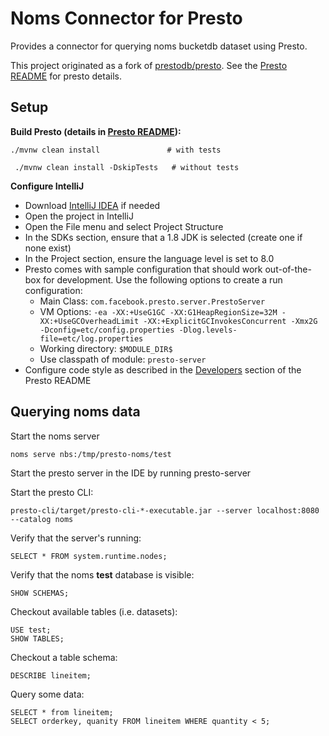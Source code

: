 # Noms Connector for Presto

Provides a connector for querying noms bucketdb dataset using Presto.

This project originated as a fork of [prestodb/presto](https://github.com/prestodb/presto).  See the [Presto README](PRESTO-README.md) for presto details.  

## Setup
__Build Presto (details in [Presto README](PRESTO-README.md#building-presto)):__

   ``` 
   ./mvnw clean install               # with tests
   ```
 
   ```
    ./mvnw clean install -DskipTests   # without tests
   ```
__Configure IntelliJ__

- Download  [IntelliJ IDEA](http://www.jetbrains.com/idea/download) if needed
- Open the project in IntelliJ
- Open the File menu and select Project Structure
- In the SDKs section, ensure that a 1.8 JDK is selected (create one if none exist)
- In the Project section, ensure the language level is set to 8.0
- Presto comes with sample configuration that should work out-of-the-box for development. Use the following options to create a run configuration:
  - Main Class: `com.facebook.presto.server.PrestoServer`
  - VM Options: `-ea -XX:+UseG1GC -XX:G1HeapRegionSize=32M -XX:+UseGCOverheadLimit -XX:+ExplicitGCInvokesConcurrent -Xmx2G -Dconfig=etc/config.properties -Dlog.levels-file=etc/log.properties`
  - Working directory: `$MODULE_DIR$`
  - Use classpath of module: `presto-server`
- Configure code style as described in the [Developers](PRESTO-README.md##developers) section of the Presto README 
 
## Querying noms data

Start the noms server

    noms serve nbs:/tmp/presto-noms/test

Start the presto server in the IDE by running presto-server 

Start the presto CLI:

    presto-cli/target/presto-cli-*-executable.jar --server localhost:8080 --catalog noms

Verify that the server's running:

    SELECT * FROM system.runtime.nodes;

Verify that the noms **test** database is visible:

    SHOW SCHEMAS;

Checkout available tables (i.e. datasets):

    USE test;
    SHOW TABLES;

Checkout a table schema:

    DESCRIBE lineitem;

Query some data:

    SELECT * from lineitem;
    SELECT orderkey, quanity FROM lineitem WHERE quantity < 5;

